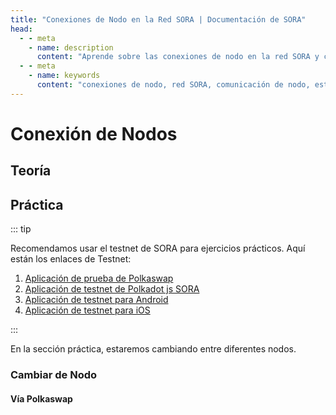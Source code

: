 ```yaml
---
title: "Conexiones de Nodo en la Red SORA | Documentación de SORA"
head:
  - - meta
    - name: description
      content: "Aprende sobre las conexiones de nodo en la red SORA y comprende cómo los nodos se comunican e interactúan entre sí. Descubre la importancia de las conexiones de nodo en el mantenimiento de la estabilidad, seguridad y consenso de la red, y explora los diferentes tipos de conexiones de nodo dentro del ecosistema SORA."
  - - meta
    - name: keywords
      content: "conexiones de nodo, red SORA, comunicación de nodo, estabilidad de red, seguridad de red, consenso de red"
---
```


# Conexión de Nodos

## Teoría

<!-- @include: snippet-nodes-connection-theory.md -->

## Práctica

::: tip

Recomendamos usar el testnet de SORA para ejercicios prácticos. Aquí están los enlaces de Testnet:

1. [Aplicación de prueba de Polkaswap](https://test.polkaswap.io/)
2. [Aplicación de testnet de Polkadot js SORA](https://polkadot.js.org/apps/?rpc=wss%3A%2F%2Fws.stage.sora2.soramitsu.co.jp#/explorer)
3. [Aplicación de testnet para Android](https://play.google.com/store/apps/details?id=jp.co.soramitsu.sora.communitytesting&hl=es&gl=US)
4. [Aplicación de testnet para iOS](https://testflight.apple.com/join/670hF438)

:::

En la sección práctica, estaremos cambiando entre diferentes nodos.

### Cambiar de Nodo

#### Vía Polkaswap

<!-- @include: snippet-nodes-connection-polkaswap.md -->
